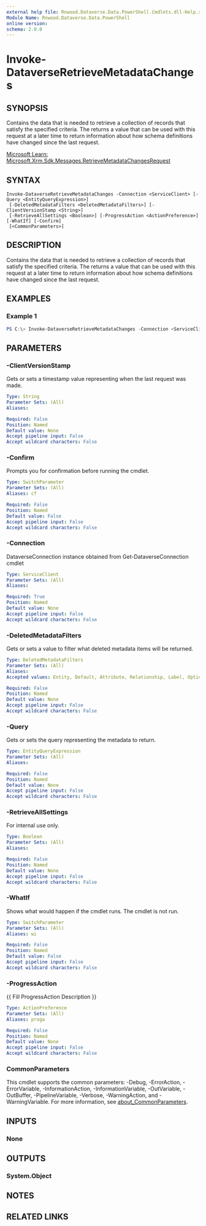 ```yaml
---
external help file: Rnwood.Dataverse.Data.PowerShell.Cmdlets.dll-Help.xml
Module Name: Rnwood.Dataverse.Data.PowerShell
online version:
schema: 2.0.0
---
```


# Invoke-DataverseRetrieveMetadataChanges

## SYNOPSIS
Contains the data that is needed to retrieve a collection of records that satisfy the specified criteria. The returns a value that can be used with this request at a later time to return information about how schema definitions have changed since the last request.

[Microsoft Learn: Microsoft.Xrm.Sdk.Messages.RetrieveMetadataChangesRequest](https://learn.microsoft.com/dotnet/api/Microsoft.Xrm.Sdk.Messages.RetrieveMetadataChangesRequest)

## SYNTAX

```
Invoke-DataverseRetrieveMetadataChanges -Connection <ServiceClient> [-Query <EntityQueryExpression>]
 [-DeletedMetadataFilters <DeletedMetadataFilters>] [-ClientVersionStamp <String>]
 [-RetrieveAllSettings <Boolean>] [-ProgressAction <ActionPreference>] [-WhatIf] [-Confirm]
 [<CommonParameters>]
```

## DESCRIPTION
Contains the data that is needed to retrieve a collection of records that satisfy the specified criteria. The returns a value that can be used with this request at a later time to return information about how schema definitions have changed since the last request.

## EXAMPLES

### Example 1
```powershell
PS C:\> Invoke-DataverseRetrieveMetadataChanges -Connection <ServiceClient> -Query <EntityQueryExpression> -DeletedMetadataFilters <DeletedMetadataFilters> -ClientVersionStamp <String> -RetrieveAllSettings <Boolean>
```

## PARAMETERS

### -ClientVersionStamp
Gets or sets a timestamp value representing when the last request was made.

```yaml
Type: String
Parameter Sets: (All)
Aliases:

Required: False
Position: Named
Default value: None
Accept pipeline input: False
Accept wildcard characters: False
```

### -Confirm
Prompts you for confirmation before running the cmdlet.

```yaml
Type: SwitchParameter
Parameter Sets: (All)
Aliases: cf

Required: False
Position: Named
Default value: False
Accept pipeline input: False
Accept wildcard characters: False
```

### -Connection
DataverseConnection instance obtained from Get-DataverseConnection cmdlet

```yaml
Type: ServiceClient
Parameter Sets: (All)
Aliases:

Required: True
Position: Named
Default value: None
Accept pipeline input: False
Accept wildcard characters: False
```

### -DeletedMetadataFilters
Gets or sets a value to filter what deleted metadata items will be returned.

```yaml
Type: DeletedMetadataFilters
Parameter Sets: (All)
Aliases:
Accepted values: Entity, Default, Attribute, Relationship, Label, OptionSet, All

Required: False
Position: Named
Default value: None
Accept pipeline input: False
Accept wildcard characters: False
```

### -Query
Gets or sets the query representing the metadata to return.

```yaml
Type: EntityQueryExpression
Parameter Sets: (All)
Aliases:

Required: False
Position: Named
Default value: None
Accept pipeline input: False
Accept wildcard characters: False
```

### -RetrieveAllSettings
For internal use only.

```yaml
Type: Boolean
Parameter Sets: (All)
Aliases:

Required: False
Position: Named
Default value: None
Accept pipeline input: False
Accept wildcard characters: False
```

### -WhatIf
Shows what would happen if the cmdlet runs. The cmdlet is not run.

```yaml
Type: SwitchParameter
Parameter Sets: (All)
Aliases: wi

Required: False
Position: Named
Default value: False
Accept pipeline input: False
Accept wildcard characters: False
```

### -ProgressAction
{{ Fill ProgressAction Description }}

```yaml
Type: ActionPreference
Parameter Sets: (All)
Aliases: proga

Required: False
Position: Named
Default value: None
Accept pipeline input: False
Accept wildcard characters: False
```

### CommonParameters
This cmdlet supports the common parameters: -Debug, -ErrorAction, -ErrorVariable, -InformationAction, -InformationVariable, -OutVariable, -OutBuffer, -PipelineVariable, -Verbose, -WarningAction, and -WarningVariable. For more information, see [about_CommonParameters](http://go.microsoft.com/fwlink/?LinkID=113216).

## INPUTS

### None
## OUTPUTS

### System.Object
## NOTES

## RELATED LINKS
